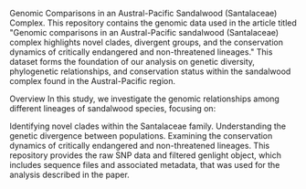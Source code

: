 Genomic Comparisons in an Austral-Pacific Sandalwood (Santalaceae) Complex.
This repository contains the genomic data used in the article titled "Genomic comparisons in an Austral-Pacific sandalwood (Santalaceae) complex highlights novel clades, divergent groups, 
and the conservation dynamics of critically endangered and non-threatened lineages." This dataset forms the foundation of our analysis on genetic diversity, phylogenetic relationships, 
and conservation status within the sandalwood complex found in the Austral-Pacific region.

Overview
In this study, we investigate the genomic relationships among different lineages of sandalwood species, focusing on:

Identifying novel clades within the Santalaceae family.
Understanding the genetic divergence between populations.
Examining the conservation dynamics of critically endangered and non-threatened lineages.
This repository provides the raw SNP data and filtered genlight object, which includes sequence files and associated metadata, that was used for the analysis described in the paper.
